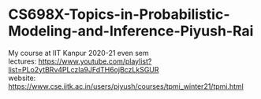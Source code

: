 # CS698X-Topics-in-Probabilistic-Modeling-and-Inference-Piyush-Rai
My course at IIT Kanpur 2020-21 even sem  
lectures:  https://www.youtube.com/playlist?list=PLo2ytBRv4PLczIa9JFdTH6ojBczLkSGUR  
website: https://www.cse.iitk.ac.in/users/piyush/courses/tpmi_winter21/tpmi.html
